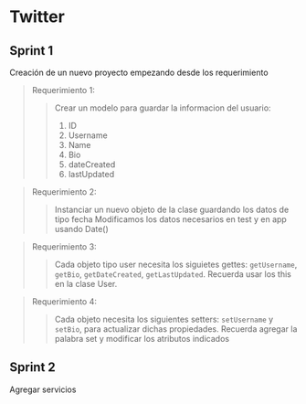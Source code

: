 # Twitter
## Sprint 1

Creación de un nuevo proyecto empezando desde los requerimiento

> Requerimiento 1: 
>> Crear un modelo para guardar la informacion del usuario:
>> 1. ID
>> 2. Username
>> 3. Name 
>> 4. Bio
>> 5. dateCreated
>> 6. lastUpdated

> Requerimiento 2: 
>> Instanciar un nuevo objeto de la clase guardando los datos de tipo fecha
>> Modificamos los datos necesarios en test y en app usando Date()

> Requerimiento 3: 
>>  Cada objeto tipo user necesita los siguietes gettes: `getUsername`, `getBio`, `getDateCreated`, `getLastUpdated`.
>> Recuerda usar los this en la clase User. 

> Requerimiento 4: 
>> Cada objeto necesita los siguientes setters: `setUsername` y `setBio`, para actualizar dichas propiedades.
>> Recuerda agregar la palabra set y modificar los atributos indicados 

## Sprint 2

Agregar servicios





